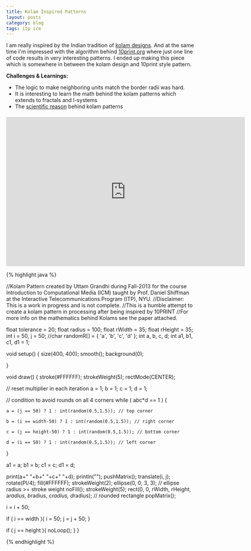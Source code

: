 ```yaml
---
title: Kolam Inspired Patterns
layout: posts
category: blog
tags: itp icm
---
```


I am really inspired by the Indian tradition of [kolam designs](http://timwaring.wordpress.com/other/kolam/). And at the same time I'm impressed with the algorithm behind [10print.org](http://10print.org) where just one line of code results in very interesting patterns. I ended up making this piece which is somewhere in between the kolam design and 10print style pattern. 

**Challenges & Learnings:**

* The logic to make neighboring units match the border radii was hard.
* It is interesting to learn the math behind the kolam patterns which extends to fractals and l-systems
* The [scientific reason](http://guruprasad.net/posts/why-do-indians-draw-rangoli-scientific-reason/) behind kolam patterns 

<iframe style="margin-top:20px; display:block;" width="640" height="400" scrolling="no" frameborder="0" src="http://www.openprocessing.org/sketch/124568/embed/?width=640&height=360&border=true"></iframe>


{% highlight java %}

//Kolam Pattern created by Uttam Grandhi during Fall-2013 for the course Introduction to Computational Media (ICM) taught by Prof. Daniel Shiffman at the Interactive Telecommunications Program (ITP), NYU.
//Disclaimer: This is a work in progress and is not complete.
//This is a humble attempt to create a kolam pattern in processing after being inspired by 10PRINT
//For more info on the mathematics behind Kolams see the paper attached.

float tolerance = 20;
float radius = 100;
float rWidth = 35;
float rHeight = 35;
int i = 50, j = 50; 
//char randomR[] = { 'a', 'b', 'c', 'd' };
int a, b, c, d;
int a1, b1, c1, d1 = 1;

void setup() {
  size(400, 400);
  smooth();
  background(0);
  
}

void draw() {
  stroke(#FFFFFF);
  strokeWeight(5);
  rectMode(CENTER);
  
  // reset multiplier in each iteration 
  a = 1;
  b = 1;
  c = 1;
  d = 1;
  
  // condition to avoid rounds on all 4 corners 
  while ( a*b*c*d == 1 ) {
    
    a = (j == 50) ? 1 : int(random(0.5,1.5)); // top corner
  
    b = (i == width-50) ? 1 : int(random(0.5,1.5)); // right corner
    
    c = (j == height-50) ? 1 : int(random(0.5,1.5)); // bottom corner
    
    d = (i == 50) ? 1 : int(random(0.5,1.5)); // left corner
    
  }
  
  a1 = a;
  b1 = b;
  c1 = c;
  d1 = d;
  
  print(a+" "+b+" "+c+" "+d);
  println("");
  pushMatrix();
    translate(i, j);
    rotate(PI/4);
    fill(#FFFFFF);
    strokeWeight(2);
    ellipse(0, 0, 3, 3); // ellipse radius >= stroke weight
    noFill();
    strokeWeight(5); 
    rect(0, 0, rWidth, rHeight, a*radius, b*radius, c*radius, d*radius); // rounded rectangle
  popMatrix();
  
  i = i + 50;
  
  if ( i == width ){
    i = 50;
    j = j + 50;
  }
  
  if ( j == height ){
    noLoop();
  }
}

{% endhighlight %}
